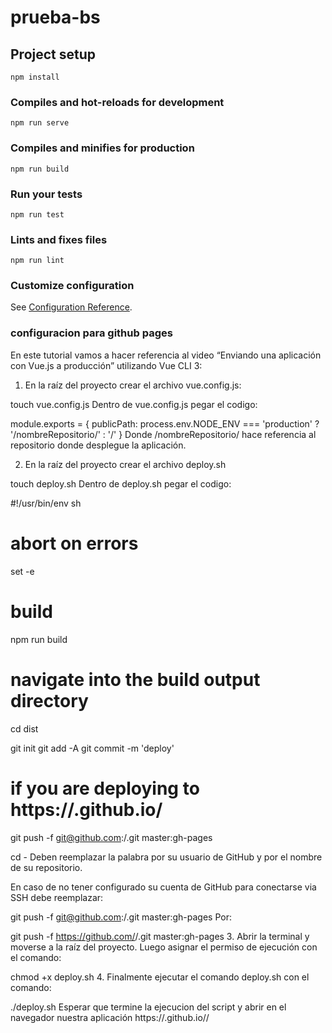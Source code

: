 # prueba-bs

## Project setup
```
npm install
```

### Compiles and hot-reloads for development
```
npm run serve
```

### Compiles and minifies for production
```
npm run build
```

### Run your tests
```
npm run test
```

### Lints and fixes files
```
npm run lint
```

### Customize configuration
See [Configuration Reference](https://cli.vuejs.org/config/).

### configuracion para github pages
En este tutorial vamos a hacer referencia al video “Enviando una aplicación con Vue.js a producción” utilizando Vue CLI 3:

1. En la raíz del proyecto crear el archivo vue.config.js:

touch vue.config.js
Dentro de vue.config.js pegar el codigo:

module.exports = {
  publicPath: process.env.NODE_ENV === 'production'
    ? '/nombreRepositorio/'
    : '/'
}
Donde /nombreRepositorio/ hace referencia al repositorio donde desplegue la aplicación.

2. En la raíz del proyecto crear el archivo deploy.sh

touch deploy.sh
Dentro de deploy.sh pegar el codigo:

#!/usr/bin/env sh

# abort on errors
set -e

# build
npm run build

# navigate into the build output directory
cd dist

git init
git add -A
git commit -m 'deploy'

# if you are deploying to https://<USERNAME>.github.io/<REPO>
git push -f git@github.com:<USERNAME>/<REPO>.git master:gh-pages

cd -
Deben reemplazar la palabra <USERNAME> por su usuario de GitHub y <REPO> por el nombre de su repositorio.

En caso de no tener configurado su cuenta de GitHub para conectarse via SSH debe reemplazar:

git push -f git@github.com:<USERNAME>/<REPO>.git master:gh-pages
Por:

git push -f https://github.com/<USERNAME>/<REPO>.git master:gh-pages
3. Abrir la terminal y moverse a la raíz del proyecto. Luego asignar el permiso de ejecución con el comando:

chmod +x deploy.sh 
4. Finalmente ejecutar el comando deploy.sh con el comando:

./deploy.sh 
Esperar que termine la ejecucion del script y abrir en el navegador nuestra aplicación https://<USERNAME>.github.io/<REPO>/
